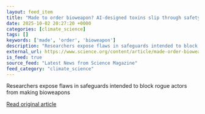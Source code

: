 ```yaml
---
layout: feed_item
title: "Made to order bioweapon? AI-designed toxins slip through safety checks used by companies selling genes"
date: 2025-10-02 20:27:20 +0000
categories: [climate_science]
tags: []
keywords: ['made', 'order', 'bioweapon']
description: "Researchers expose flaws in safeguards intended to block rogue actors from making bioweapons"
external_url: https://www.science.org/content/article/made-order-bioweapon-ai-designed-toxins-slip-through-safety-checks-used-companies
is_feed: true
source_feed: "Latest News from Science Magazine"
feed_category: "climate_science"
---
```


Researchers expose flaws in safeguards intended to block rogue actors from making bioweapons

[Read original article](https://www.science.org/content/article/made-order-bioweapon-ai-designed-toxins-slip-through-safety-checks-used-companies)
